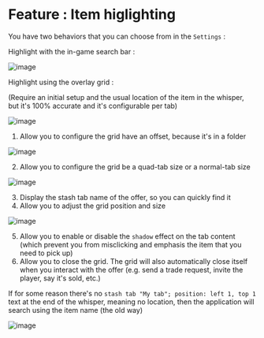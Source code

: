 # Feature : Item higlighting

You have two behaviors that you can choose from in the `Settings` : 

Highlight with the in-game search bar : 

![image](https://user-images.githubusercontent.com/25111613/185618065-a5a94511-1c48-4d3f-9b99-837d6b97e063.png)

Highlight using the overlay grid  :

(Require an initial setup and the usual location of the item in the whisper, but it's 100% accurate and it's configurable per tab)

![image](https://user-images.githubusercontent.com/25111613/184912795-4faf7942-7537-4d1a-b3d4-0649325aed0a.png)

1) Allow you to configure the grid have an offset, because it's in a folder

![image](https://user-images.githubusercontent.com/25111613/184914106-7a4bda59-9237-47ae-9172-455434ec76e1.png)


2) Allow you to configure the grid be a quad-tab size or a normal-tab size

![image](https://user-images.githubusercontent.com/25111613/184914427-45eb6c11-1008-42e4-873c-ee2d0674b6e4.png)


3) Display the stash tab name of the offer, so you can quickly find it
4) Allow you to adjust the grid position and size

![image](https://user-images.githubusercontent.com/25111613/184913296-4ff6ce19-0051-4f17-b579-034fffe4a30f.png)

5) Allow you to enable or disable the `shadow` effect on the tab content (which prevent you from misclicking and emphasis the item that you need to pick up)
6) Allow you to close the grid. The grid will also automatically close itself when you interact with the offer (e.g. send a trade request, invite the player, say it's sold, etc.)

If for some reason there's no `stash tab "My tab"; position: left 1, top 1` text at the end of the whisper, meaning no location, then the application will search using the item name (the old way)

![image](https://user-images.githubusercontent.com/25111613/184911756-7b6994f4-760d-402a-a7ff-b83145fae79b.png)
